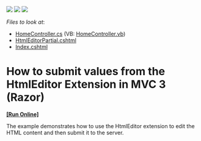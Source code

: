 <!-- default badges list -->
![](https://img.shields.io/endpoint?url=https://codecentral.devexpress.com/api/v1/VersionRange/128552230/10.2.5%2B)
[![](https://img.shields.io/badge/Open_in_DevExpress_Support_Center-FF7200?style=flat-square&logo=DevExpress&logoColor=white)](https://supportcenter.devexpress.com/ticket/details/E2966)
[![](https://img.shields.io/badge/📖_How_to_use_DevExpress_Examples-e9f6fc?style=flat-square)](https://docs.devexpress.com/GeneralInformation/403183)
<!-- default badges end -->
<!-- default file list -->
*Files to look at*:

* [HomeController.cs](./CS/DXM3_HtmlEditor/Controllers/HomeController.cs) (VB: [HomeController.vb](./VB/DXM3_HtmlEditor/Controllers/HomeController.vb))
* [HtmlEditorPartial.cshtml](./CS/DXM3_HtmlEditor/Views/Home/HtmlEditorPartial.cshtml)
* [Index.cshtml](./CS/DXM3_HtmlEditor/Views/Home/Index.cshtml)
<!-- default file list end -->
# How to submit values from the HtmlEditor Extension in MVC 3 (Razor)
<!-- run online -->
**[[Run Online]](https://codecentral.devexpress.com/e2966)**
<!-- run online end -->


<p>The example demonstrates how to use the HtmlEditor extension to edit the HTML content and then submit it to the server.</p>

<br/>


